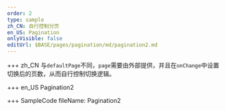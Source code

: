 ```yaml
--- 
order: 2
type: sample
zh_CN: 自行控制分页
en_US: Pagination
onlyVisible: false
editUrl: $BASE/pages/pagination/md/pagination2.md
---
```


+++ zh_CN
与<Code>defaultPage</Code>不同，<Code>page</Code>需要由外部提供，并且在<Code>onChange</Code>中设置切换后的页数，从而自行控制切换逻辑。

+++ en_US
Pagination2

+++ SampleCode
fileName: Pagination2
